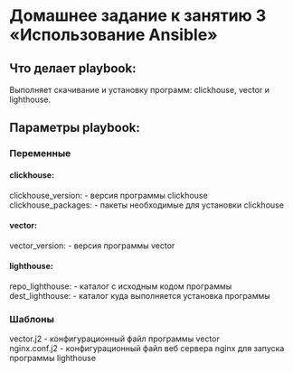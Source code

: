 # Домашнее задание к занятию 3 «Использование Ansible»

## Что делает playbook:

Выполняет скачивание и установку программ: clickhouse, vector и lighthouse.

## Параметры playbook:

### Переменные

#### clickhouse:

clickhouse_version:  - версия программы clickhouse<br>
clickhouse_packages: - пакеты необходимые для установки clickhouse<br>

#### vector:
vector_version:      - версия программы vector<br>

#### lighthouse:

repo_lighthouse:     - каталог с исходным кодом программы<br>
dest_lighthouse:     - каталог куда выполняется установка программы<br>

### Шаблоны

vector.j2            - конфигурационный файл программы vector<br> 
nginx.conf.j2        - конфигурационный файл веб сервера nginx для запуска программы lighthouse
